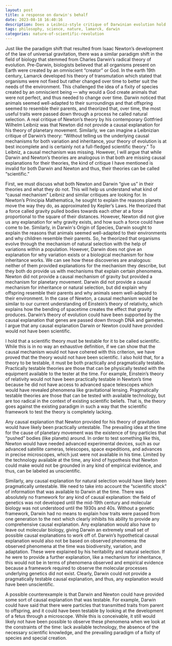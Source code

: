 ```yaml
---
layout: post
title: a response on darwin's behalf 
date: 2023-08-18 16:40:16
description: Does a Leibniz-style critique of Darwinian evolution hold any weight?
tags: philosophy, science, nature, lamarck, darwin
categories: nature-of-scientific-revolution
---
```


Just like the paradigm shift that resulted from Isaac Newton’s development of the law of universal gravitation, there was a similar paradigm shift in the field of biology that stemmed from Charles Darwin’s radical theory of evolution. Pre-Darwin, biologists believed that all organisms present on Earth were created by an omniscient “creator” or God. In the earth 19th century, Lamarck developed his theory of transmutation which stated that organisms were not fixed but rather changed over time to better suit the needs of the environment. This challenged the idea of a fixity of species created by an omniscient being — why would a God create animals that were not perfect, and thus needed to change over time. Darwin noticed that animals seemed well-adapted to their surroundings and that offspring seemed to resemble their parents, and theorized that, over time, the most useful traits were passed down through a process he called natural selection. A real critique of Newton’s theory by his contemporary Gottfried Wilhelm Leibniz was that Newton did not provide a causal explanation for his theory of planetary movement. Similarly, we can imagine a Leibnizian critique of Darwin’s theory: “Without telling us the underlying causal mechanisms for both variation and inheritance, your theory of evolution is at best incomplete and is certainly not a full-fledged scientific theory.” To Leibniz, a causal mechanism was missing. However, I will argue that while Darwin and Newton’s theories are analogous in that both are missing causal explanations for their theories, the kind of critique I have mentioned is invalid for both Darwin and Newton and thus, their theories can be called “scientific.”

First, we must discuss what both Newton and Darwin “give us” in their theories and what they do not. This will help us understand what kind of “causal mechanism” Leibniz and similar critiques are looking for. In Newton’s Principia Mathematica, he sought to explain the reasons planets move the way they do, as approximated by Kepler’s Laws. He theorized that a force called gravity pulled bodies towards each other at a force proportional to the square of their distances. However, Newton did not give us any explanation for why gravity exists, and how such a force could have come to be. Similarly, in Darwin's Origin of Species, Darwin sought to explain the reasons that animals seemed well-adapted to their environments and why children resemble their parents. So, he theorized that organisms evolve through the mechanism of natural selection with the help of variations within a population. However, Darwin does not give an explanation for why variation exists or a biological mechanism for how inheritance works. We can see how these discoveries are analogous: neither of them provided explanations for the mechanism they describe, but they both do provide us with mechanisms that explain certain phenomena. Newton did not provide a causal mechanism of gravity but provided a mechanism for planetary movement. Darwin did not provide a causal mechanism for inheritance or natural selection, but did explain why offspring resemble their parents and why animals seem well-adapted to their environment. In the case of Newton, a causal mechanism would be similar to our current understanding of Einstein’s theory of relativity, which explains how the bending of spacetime creates the effect that gravity produces. Darwin’s theory of evolution could have been supported by the causal explanation that genes are passed down through DNA and gametes. I argue that any causal explanation Darwin or Newton could have provided would not have been scientific.

I hold that a scientific theory must be testable for it to be called scientific. While this is in no way an exhaustive definition, if we can show that the causal mechanism would not have cohered with this criterion, we have proved that the theory would not have been scientific. I also hold that, for a theory to be testable, it must be both practically and pragmatically testable. Practically testable theories are those that can be physically tested with the equipment available to the tester at the time. For example, Einstein’s theory of relativity would not have been practically testable in Newton’s time because he did not have access to advanced space telescopes which would have revealed phenomena like gravitational lensing. Pragmatically testable theories are those that can be tested with available technology, but are too radical in the context of existing scientific beliefs. That is, the theory goes against the existing paradigm in such a way that the scientific framework to test the theory is completely lacking. 

Any causal explanation that Newton provided for his theory of gravitation would have likely been practically untestable. The prevailing idea at the time for the cause of planetary movement was the existence of tiny particles that “pushed” bodies (like planets) around. In order to test something like this, Newton would have needed advanced experimental devices, such as our advanced satellite cameras, telescopes, space expeditions, and advances in precise microscopes, which just were not available in his time. Limited by the technology available at the time, any kind of hypothesis that Newton could make would not be grounded in any kind of empirical evidence, and thus, can be labeled as unscientific.

Similarly, any causal explanation for natural selection would have likely been pragmatically untestable. We need to take into account the “scientific stock” of information that was available to Darwin at the time. There was absolutely no framework for any kind of causal explanation: the field of genetics was not developed until the mid-19th century and molecular biology was not understood until the 1930s and 40s. Without a genetic framework, Darwin had no means to explain how traits were passed from one generation to the next which clearly inhibits his ability to provide any comprehensive causal explanation. Any explanation would also have to leave out molecular biology, giving Darwin an extremely small set of possible causal explanations to work off of. Darwin’s hypothetical causal explanation would also not be based on observed phenomena: the observed phenomena at the time was biodiversity, variation, and adaptation. These were explained by his heritability and natural selection. If he were to provide a further explanation, like a mechanism for inheritance, this would not be in terms of phenomena observed and empirical evidence because a framework required to observe the molecular processes underlying genetics did not exist. Clearly, Darwin could not provide a pragmatically testable causal explanation, and thus, any explanation would have been unscientific.

A possible counterexample is that Darwin and Newton could have provided some sort of causal explanation that was testable. For example, Darwin could have said that there were particles that transmitted traits from parent to offspring, and it could have been testable by looking at the development of a fetus through a microscope. While this is conceivable, it still would likely not have been possible to observe these phenomena when we look at the constraints of the time: lack available technology, the absence of the necessary scientific knowledge, and the prevailing paradigm of a fixity of species and special creation.

